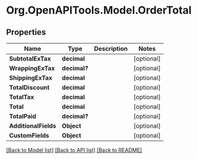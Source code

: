 # Org.OpenAPITools.Model.OrderTotal

## Properties

Name | Type | Description | Notes
------------ | ------------- | ------------- | -------------
**SubtotalExTax** | **decimal** |  | [optional] 
**WrappingExTax** | **decimal?** |  | [optional] 
**ShippingExTax** | **decimal** |  | [optional] 
**TotalDiscount** | **decimal** |  | [optional] 
**TotalTax** | **decimal** |  | [optional] 
**Total** | **decimal** |  | [optional] 
**TotalPaid** | **decimal?** |  | [optional] 
**AdditionalFields** | **Object** |  | [optional] 
**CustomFields** | **Object** |  | [optional] 

[[Back to Model list]](../README.md#documentation-for-models) [[Back to API list]](../README.md#documentation-for-api-endpoints) [[Back to README]](../README.md)

